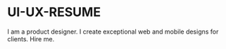 # UI-UX-RESUME
I am a product designer. I create exceptional web and mobile designs for clients. Hire me.
